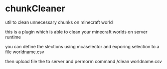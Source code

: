 # chunkCleaner
util to clean unnecessary chunks on minecraft world

this is a plugin
which is able to clean your minecraft worlds on server runtime

you can define the slections using mcaselector and exporing selection to a file worldname.csv

then upload file the to server and permorm command /clean worldname.csv
